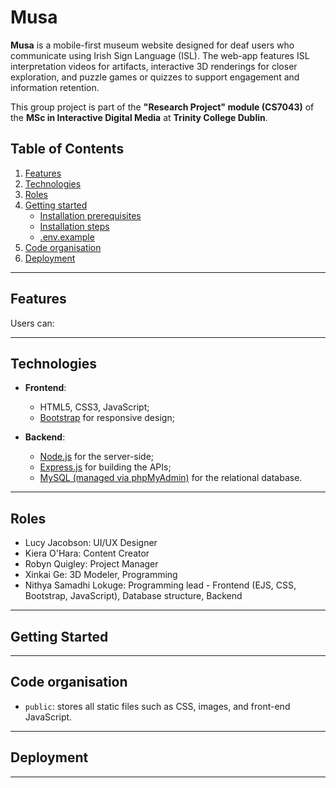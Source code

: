 # Musa

**Musa** is a mobile-first museum website designed for deaf users who communicate using Irish Sign Language (ISL). The web-app features ISL interpretation videos for artifacts, interactive 3D renderings for closer exploration, and puzzle games or quizzes to support engagement and information retention.

This group project is part of the **"Research Project" module (CS7043)** of the **MSc in Interactive Digital Media** at **Trinity College Dublin**.

## Table of Contents

1. [Features](#features)
2. [Technologies](#technologies)
3. [Roles](#roles)
4. [Getting started](#getting-started)
    - [Installation prerequisites](#installation-prerequisites)
    - [Installation steps](#installation-steps)
    - [.env.example](#envexample)
5. [Code organisation](#code-organisation)
6. [Deployment](#deployment)
---
## Features 
Users can:

---

## Technologies
- **Frontend**:  
  - HTML5, CSS3, JavaScript;
  - [Bootstrap](https://getbootstrap.com/) for responsive design;

- **Backend**:  
  - [Node.js](https://nodejs.org/) for the server-side;
  - [Express.js](https://expressjs.com/) for building the APIs;
  - [MySQL (managed via phpMyAdmin)](http://localhost/MAMP/) for the relational database.

---

## Roles 
- Lucy Jacobson: UI/UX Designer
- Kiera O'Hara: Content Creator
- Robyn Quigley: Project Manager
- Xinkai Ge: 3D Modeler, Programming
- Nithya Samadhi Lokuge: Programming lead - Frontend (EJS, CSS, Bootstrap, JavaScript), Database structure, Backend
  
---

## Getting Started

---

## Code organisation

- `public`: stores all static files such as CSS, images, and front-end JavaScript.

---

## Deployment

---
